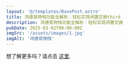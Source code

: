 ```yaml
---
layout: '@/templates/BasePost.astro'
title: 鸿德易物栈功能全解析：轻松实现闲置交换third
description: 鸿德易物栈功能全解析：轻松实现闲置交换
pubDate: 2025-03-02T00:00:00Z
imgSrc: '/assets/images/1.jpg'
imgAlt: '鸿德易物栈'
---
```


想了解更多吗？请点击 [这里](../sixth-post/).
